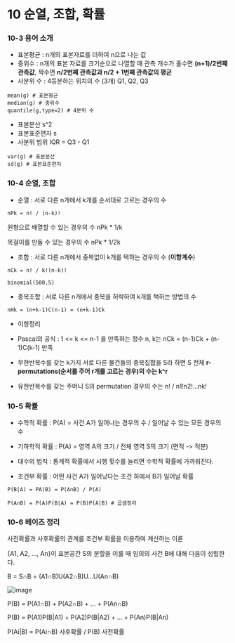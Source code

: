 # 10 순열, 조합, 확률



### 10-3 용어 소개



* 표본평균 : n개의 표본자료를 더하여 n으로 나눈 값
* 중위수 : n개의 표본 자료를 크기순으로 나열할 때 관측 개수가 홀수면 **(n+1)/2번째 관측값**, 짝수면 **n/2번째 관측값과 n/2 + 1번째 관측값의 평균**
* 사분위 수 : 4등분하는 위치의 수 (3개) Q1, Q2, Q3

```
mean(g) # 표본평균
median(g) # 중위수
quantile(g,type=2) # 4분위 수
```

* 표본분산 s^2
* 표본표준편차 s
* 사분위 범위 IQR = Q3 - Q1

```
var(g) # 표본분산 
sd(g) # 표본표준편차
```

### 10-4 순열, 조합



* 순열 : 서로 다른 n개에서 k개를 순서대로 고르는 경우의 수

```
nPk = n! / (n-k)!
```

원형으로 배열할 수 있는 경우의 수 nPk * 1/k



목걸이를 만들 수 있는 경우의 수 nPk * 1/2k



* 조합 : 서로 다른 n개에서 중복없이 k개를 택하는 경우의 수 (**이항계수**)

```
nCk = n! / k!(n-k)! 
```

```
binomial(500,5)
```

* 중복조합 : 서로 다른 n개에서 중복을 허락하여 k개를 택하는 방법의 수

```
nHk = (n+k-1)C(n-1) = (n+k-1)Ck
```

* 이항정리
* Pascal의 공식 : 1 <= k <= n-1 을 만족하는 정수 n, k는 nCk = (n-1)Ck + (n-1)C(k-1) 만족



* 무한반복수를 갖는 k가지 서로 다른 물건들의 중복집합을 S라 하면 S 전체 **r-permutations(순서를 주어 r개를 고르는 경우)의 수는 k^r**
* 유한반복수를 갖는 주머니 S의 permutation 경우의 수는 n! / n1!n2!...nk!



### 10-5 확률



* 수학적 확률 : P(A) =  사건 A가 일어나는 경우의 수 / 일어날 수 있는 모든 경우의 수



* 기하학적 확률 : P(A) = 영역 A의 크기 / 전체 영역 S의 크기 (면적 -> 적분)



* 대수의 법칙 : 통계적 확률에서 시행 횟수를 늘리면 수학적 확률에 가까워진다.



* 조건부 확률 : 어떤 사건 A가 일어났다는 조건 하에서 B가 일어날 확률

```
P(B|A) = PA(B) = P(A∩B) / P(A) 
```

```
P(A∩B) = P(A)P(B|A) = P(B)P(A|B) # 곱셈정리
```

### 10-6 베이즈 정리



사전확률과 사후확률의 관계를 조건부 확률을 이용하여 계산하는 이론



{A1, A2, ..., An}이 표본공간 S의 분할을 이룰 때 임의의 사건 B에 대해 다음이 성립한다. 



B = S∩B = (A1∩B)U(A2∩B)U...U(An∩B)



![image](https://user-images.githubusercontent.com/89879599/150152525-2f3b19c2-eb39-41d6-b588-2793c9eaca62.png)



P(B) = P(A1∩B) + P(A2∩B) + ... + P(An∩B)




P(B) = P(A1)P(B|A1) + P(A2)P(B|A2) + ... + P(An)P(B|An)



P(Ai|B) = P(Ai∩B) 사후확률 / P(B) 사전확률

